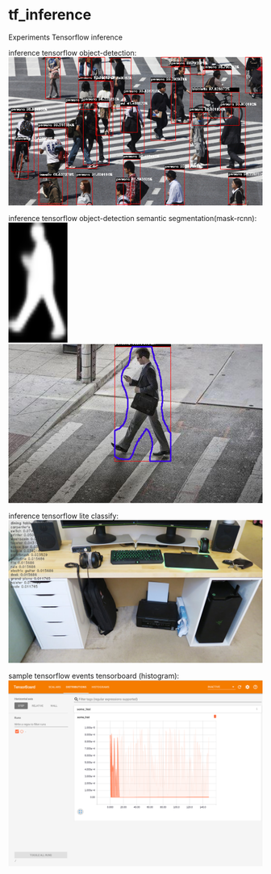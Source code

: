 # tf_inference

Experiments Tensorflow inference

inference tensorflow object-detection:<br>
<img src="other/detection.png"/>

inference tensorflow object-detection semantic segmentation(mask-rcnn):<br>
<img src="other/map_segment_0.png"/>
<img src="other/segment_0.png"/>

inference tensorflow lite classify:<br>
<img src="other/lite_output.png"/>

sample tensorflow events tensorboard (histogram):<br>
<img src="other/tensorboard.png"/>
